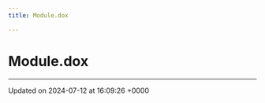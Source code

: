 ```yaml
---
title: Module.dox

---
```


# Module.dox








-------------------------------

Updated on 2024-07-12 at 16:09:26 +0000
